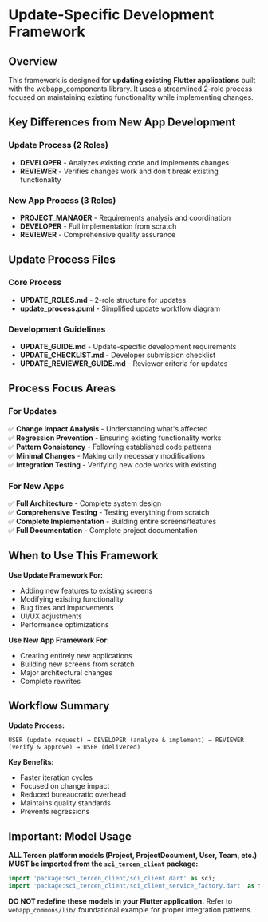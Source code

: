# Update-Specific Development Framework

## Overview

This framework is designed for **updating existing Flutter applications** built with the webapp_components library. It uses a streamlined 2-role process focused on maintaining existing functionality while implementing changes.

## Key Differences from New App Development

### Update Process (2 Roles)
- **DEVELOPER** - Analyzes existing code and implements changes
- **REVIEWER** - Verifies changes work and don't break existing functionality

### New App Process (3 Roles)  
- **PROJECT_MANAGER** - Requirements analysis and coordination
- **DEVELOPER** - Full implementation from scratch
- **REVIEWER** - Comprehensive quality assurance

## Update Process Files

### Core Process
- **UPDATE_ROLES.md** - 2-role structure for updates
- **update_process.puml** - Simplified update workflow diagram

### Development Guidelines
- **UPDATE_GUIDE.md** - Update-specific development requirements
- **UPDATE_CHECKLIST.md** - Developer submission checklist
- **UPDATE_REVIEWER_GUIDE.md** - Reviewer criteria for updates

## Process Focus Areas

### For Updates
✅ **Change Impact Analysis** - Understanding what's affected  
✅ **Regression Prevention** - Ensuring existing functionality works  
✅ **Pattern Consistency** - Following established code patterns  
✅ **Minimal Changes** - Making only necessary modifications  
✅ **Integration Testing** - Verifying new code works with existing  

### For New Apps
✅ **Full Architecture** - Complete system design  
✅ **Comprehensive Testing** - Testing everything from scratch  
✅ **Complete Implementation** - Building entire screens/features  
✅ **Full Documentation** - Complete project documentation  

## When to Use This Framework

**Use Update Framework For:**
- Adding new features to existing screens
- Modifying existing functionality
- Bug fixes and improvements
- UI/UX adjustments
- Performance optimizations

**Use New App Framework For:**
- Creating entirely new applications
- Building new screens from scratch
- Major architectural changes
- Complete rewrites

## Workflow Summary

**Update Process:**
```
USER (update request) → DEVELOPER (analyze & implement) → REVIEWER (verify & approve) → USER (delivered)
```

**Key Benefits:**
- Faster iteration cycles
- Focused on change impact
- Reduced bureaucratic overhead
- Maintains quality standards
- Prevents regressions

## Important: Model Usage

**ALL Tercen platform models (Project, ProjectDocument, User, Team, etc.) MUST be imported from the `sci_tercen_client` package:**

```dart
import 'package:sci_tercen_client/sci_client.dart' as sci;
import 'package:sci_tercen_client/sci_client_service_factory.dart' as tercen;
```

**DO NOT redefine these models in your Flutter application.** Refer to `webapp_commons/lib/` foundational example for proper integration patterns.